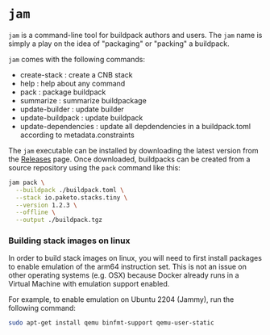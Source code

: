# `jam`

`jam` is a command-line tool for buildpack authors and users. The `jam` name is simply a play on
the idea of "packaging" or "packing" a buildpack.

`jam` comes with the following commands:
* create-stack        : create a CNB stack
* help                : help about any command
* pack                : package buildpack
* summarize           : summarize buildpackage
* update-builder      : update builder
* update-buildpack    : update buildpack
* update-dependencies : update all depdendencies in a buildpack.toml according to metadata.constraints

The `jam` executable can be installed by downloading the latest version from
the [Releases](../../releases) page. Once downloaded, buildpacks can be created from
a source repository using the `pack` command like this:

```sh
jam pack \
  --buildpack ./buildpack.toml \
  --stack io.paketo.stacks.tiny \
  --version 1.2.3 \
  --offline \
  --output ./buildpack.tgz
```

### Building stack images on linux

In order to build stack images on linux, you will need to first install
packages to enable emulation of the arm64 instruction set. This is not an issue
on other operating systems (e.g. OSX) because Docker already runs in a Virtual
Machine with emulation support enabled.

For example, to enable emulation on Ubuntu 2204 (Jammy), run the following
command:

```sh
sudo apt-get install qemu binfmt-support qemu-user-static
```

